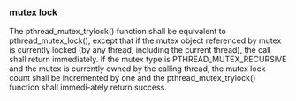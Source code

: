 ### mutex lock

The  pthread_mutex_trylock() function shall be equivalent to pthread_mutex_lock(), except
that if the mutex object referenced by mutex is currently locked (by any thread, including
the current thread), the call shall return immediately. If the mutex type is
PTHREAD_MUTEX_RECURSIVE and the mutex is  currently  owned by the calling thread, the
mutex lock count shall be incremented by one and the pthread_mutex_trylock() function
shall immedi-ately return success.
